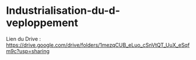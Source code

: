 ﻿# Industrialisation-du-d-veploppement

Lien du Drive : https://drive.google.com/drive/folders/1mezqCUB_eLuo_cSnVtQT_UuX_eSqfm9c?usp=sharing
